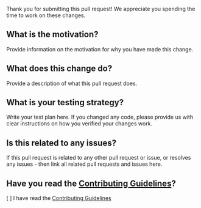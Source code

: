 Thank you for submitting this pull request! We appreciate you spending the time to work on these changes.

## What is the motivation?

Provide information on the motivation for why you have made this change.

## What does this change do?

Provide a description of what this pull request does.

## What is your testing strategy?

Write your test plan here. If you changed any code, please provide us with clear instructions on how you verified your changes work.

## Is this related to any issues?

If this pull request is related to any other pull request or issue, or resolves any issues - then link all related pull requests and issues here.

## Have you read the [Contributing Guidelines](https://github.com/surrealdb/surrealdb/blob/master/CONTRIBUTING.md)?

[ ] I have read the [Contributing Guidelines](https://github.com/surrealdb/surrealdb/blob/master/CONTRIBUTING.md)
